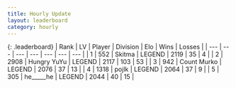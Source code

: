 ```yaml
---
title: Hourly Update
layout: leaderboard
category: hourly
---
```


{: .leaderboard}
| Rank | LV | Player | Division | Elo | Wins | Losses |
| --- | --- | --- | --- | --- | --- | --- |
| <span data-change="0">1</span> | 552 | <span title="ID: 402846">Skitma</span> | LEGEND | <span data-change="0">2119</span> | <span data-change="0">35</span> | <span data-change="0">4</span> |
| <span data-change="0">2</span> | 2908 | <span title="ID: 164871">Hungry YuYu</span> | LEGEND | <span data-change="0">2117</span> | <span data-change="0">103</span> | <span data-change="0">53</span> |
| <span data-change="0">3</span> | 942 | <span title="ID: 498323">Count Murko</span> | LEGEND | <span data-change="0">2076</span> | <span data-change="0">37</span> | <span data-change="0">13</span> |
| <span data-change="0">4</span> | 1318 | <span title="ID: 4783">pojlk</span> | LEGEND | <span data-change="0">2064</span> | <span data-change="0">37</span> | <span data-change="0">9</span> |
| <span data-change="0">5</span> | 305 | <span title="ID: 405067">he_____he</span> | LEGEND | <span data-change="0">2044</span> | <span data-change="0">40</span> | <span data-change="0">15</span> |